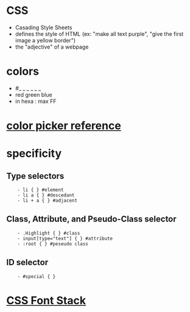 # CSS 
- Casading Style Sheets 
- defines the style of HTML (ex: "make all text purple", "give the first image a yellow border") 
- the "adjective" of a webpage

# colors
- #_ _  _ _  _ _
-  red green blue
- in hexa : max FF
# [color picker reference](https://htmlcolorcodes.com/color-picker/)

# specificity
## Type selectors 
        - li { } #element 
        - li a { } #descedant 
        - li + a { } #adjacent 
## Class, Attribute, and Pseudo-Class selector
        - .Highlight { } #class  
        - input[type="text"] { } #attribute
        - :root { } #peseudo class
## ID selector
        - #special { }
# [CSS Font Stack](https://www.cssfontstack.com)
